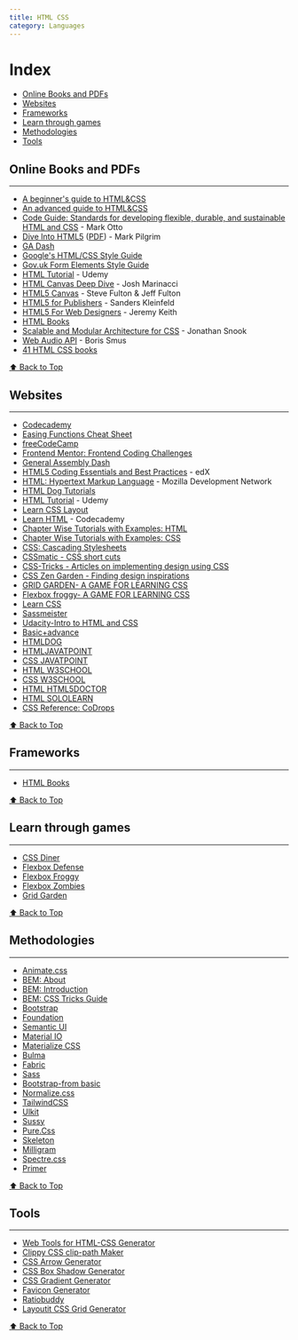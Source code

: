 ```yaml
---
title: HTML CSS
category: Languages
---
```



# Index
* [Online Books and PDFs](#online-books-and-pdfs)
* [Websites](#websites)
* [Frameworks](#frameworks)
* [Learn through games](#learn-through-games)
* [Methodologies](#methodologies)
* [Tools](#tools)


## Online Books and PDFs
--------
* [A beginner's guide to HTML&CSS](http://learn.shayhowe.com/html-css/)
* [An advanced guide to HTML&CSS](http://learn.shayhowe.com/advanced-html-css/)
* [Code Guide: Standards for developing flexible, durable, and sustainable HTML and CSS](http://mdo.github.io/code-guide/) - Mark Otto
* [Dive Into HTML5](http://diveintohtml5.info/) ([PDF](http://mislav.uniqpath.com/2011/10/dive-into-html5/)) - Mark Pilgrim
* [GA Dash](http://dash.generalassemb.ly)
* [Google's HTML/CSS Style Guide](https://google.github.io/styleguide/htmlcssguide.html)
* [Gov.uk Form Elements Style Guide](http://govuk-elements.herokuapp.com/form-elements/)
* [HTML Tutorial](https://blog.udemy.com/learn-html-learn-the-foundations-of-html/) - Udemy
* [HTML Canvas Deep Dive](http://joshondesign.com/p/books/canvasdeepdive/toc.html) - Josh Marinacci
* [HTML5 Canvas](http://chimera.labs.oreilly.com/books/1234000001654/index.html) - Steve Fulton & Jeff Fulton
* [HTML5 for Publishers](http://chimera.labs.oreilly.com/books/1234000000770/index.html) - Sanders Kleinfeld
* [HTML5 For Web Designers](http://html5forwebdesigners.com/) - Jeremy Keith
* [HTML Books](http://www.it-ebooks.info/tag/html/)
* [Scalable and Modular Architecture for CSS](http://smacss.com) - Jonathan Snook
* [Web Audio API](http://chimera.labs.oreilly.com/books/1234000001552) - Boris Smus
* [41 HTML CSS books](https://freefrontend.com/html-css-books/)

[⬆ Back to Top](#Index)

## Websites
--------
* [Codecademy](https://www.codecademy.com/learn/web)
* [Easing Functions Cheat Sheet](https://easings.net)
* [freeCodeCamp](http://www.freecodecamp.org)
* [Frontend Mentor: Frontend Coding Challenges](https://www.frontendmentor.io)
* [General Assembly Dash](http://dash.generalassemb.ly)
* [HTML5 Coding Essentials and Best Practices](https://courses.edx.org/courses/course-v1:W3Cx+HTML5.1x+1T2017/course/) - edX
* [HTML: Hypertext Markup Language](https://developer.mozilla.org/en-US/docs/Web/HTML) - Mozilla Development Network
* [HTML Dog Tutorials](http://www.htmldog.com/)
* [HTML Tutorial](https://blog.udemy.com/learn-html-learn-the-foundations-of-html/) - Udemy
* [Learn CSS Layout](http://learnlayout.com/)
* [Learn HTML](https://www.codecademy.com/learn/learn-html) - Codecademy
* [Chapter Wise Tutorials with Examples: HTML](https://www.w3schools.com/html/)
* [Chapter Wise Tutorials with Examples: CSS](https://www.w3schools.com/css/default.asp)
* [CSS: Cascading Stylesheets](https://developer.mozilla.org/en-US/docs/Web/CSS)
* [CSSmatic - CSS short cuts](http://www.cssmatic.com/)
* [CSS-Tricks - Articles on implementing design using CSS](https://css-tricks.com/)
* [CSS Zen Garden - Finding design inspirations](http://www.csszengarden.com/)
* [GRID GARDEN- A GAME FOR LEARNING CSS](http://cssgridgarden.com/)
* [Flexbox froggy- A GAME FOR LEARNING CSS](http://flexboxfroggy.com/)
* [Learn CSS](https://www.codecademy.com/learn/learn-css)
* [Sassmeister](https://www.sassmeister.com/)
* [Udacity-Intro to HTML and CSS](https://in.udacity.com/course/intro-to-html-and-css--ud304)
* [Basic+advance](https://learn.shayhowe.com/)
* [HTMLDOG](http://www.htmldog.com/)
* [HTMLJAVATPOINT](https://www.javatpoint.com/html-tutorial)
* [CSS JAVATPOINT](https://www.javatpoint.com/css-tutorial)
* [HTML W3SCHOOL](https://www.w3schools.com/html/default.asp)
* [CSS W3SCHOOL](https://www.w3schools.com/cssref/default.asp)
* [HTML HTML5DOCTOR](http://www.html5doctor.com/)
* [HTML SOLOLEARN](https://www.sololearn.com/learning/1014)
* [CSS Reference: CoDrops](http://tympanus.net/codrops/css_reference/)

[⬆ Back to Top](#Index)

## Frameworks
--------

* [HTML Books](http://www.it-ebooks.info/tag/html/)

[⬆ Back to Top](#Index)

## Learn through games
--------

* [CSS Diner](https://flukeout.github.io)
* [Flexbox Defense](http://www.flexboxdefense.com/)
* [Flexbox Froggy](http://flexboxfroggy.com/)
* [Flexbox Zombies](https://mastery.games/flexboxzombies/)
* [Grid Garden](http://cssgridgarden.com/)

[⬆ Back to Top](#Index)

## Methodologies
--------

* [Animate.css](https://animate.style)
* [BEM: About](https://en.bem.info/methodology/)
* [BEM: Introduction](http://getbem.com/introduction/)
* [BEM: CSS Tricks Guide](https://css-tricks.com/bem-101)
* [Bootstrap](http://getbootstrap.com/)
* [Foundation](https://foundation.zurb.com/)
* [Semantic UI](https://semantic-ui.com/)
* [Material IO](https://material.io/)
* [Materialize CSS](http://materializecss.com/)
* [Bulma](http://bulma.io/)
* [Fabric](https://developer.microsoft.com/en-us/fabric)
* [Sass](http://sass-lang.com/)
* [Bootstrap-from basic](https://www.w3schools.com/bootstrap/default.asp)
* [Normalize.css](https://necolas.github.io/normalize.css/)
* [TailwindCSS](https://tailwindcss.com/docs/)
* [Ulkit](https://getuikit.com/docs/introduction/)
* [Sussy](https://www.oddbird.net/susy/)
* [Pure.Css](https://purecss.io/)
* [Skeleton](http://getskeleton.com/)
* [Milligram](https://milligram.io/)
* [Spectre.css](https://picturepan2.github.io/spectre/)
* [Primer](https://primer.style/)

[⬆ Back to Top](#Index)

## Tools
--------
* [Web Tools for HTML-CSS Generator](https://webcode.tools/)
* [Clippy CSS clip-path Maker](https://bennettfeely.com/clippy/)
* [CSS Arrow Generator](http://www.cssarrowplease.com/)
* [CSS Box Shadow Generator](https://www.cssmatic.com/box-shadow)
* [CSS Gradient Generator](http://www.colorzilla.com/gradient-editor/)
* [Favicon Generator](http://www.favicon.cc/?)
* [Ratiobuddy](https://ratiobuddy.com/)
* [Layoutit CSS Grid Generator](https://grid.layoutit.com/)

[⬆ Back to Top](#Index)
